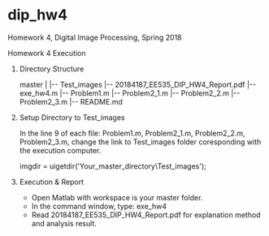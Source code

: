 # dip_hw4
Homework 4, Digital Image Processing, Spring 2018

Homework 4 Execution

1. Directory Structure

	master
	|
	|-- Test_images
	|-- 20184187_EE535_DIP_HW4_Report.pdf
	|-- exe_hw4.m
	|-- Problem1.m
	|-- Problem2_1.m
	|-- Problem2_2.m
	|-- Problem2_3.m
	|-- README.md

2. Setup Directory to Test_images

	In the line 9 of each file:
	Problem1.m, Problem2_1.m, Problem2_2.m, Problem2_3.m,
	change the link to Test_images folder coresponding with the execution computer.

	imgdir = uigetdir('Your_master_directory\Test_images');

3. Execution & Report
	
	- Open Matlab with workspace is your master folder.
	- In the command window, type: exe_hw4
	- Read 20184187_EE535_DIP_HW4_Report.pdf for explanation method and analysis result.
